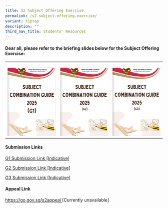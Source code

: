 ```yaml
---
title: S2 Subject Offering Exercise
permalink: /s2-subject-offering-exercise/
variant: tiptap
description: ""
third_nav_title: Students' Resources
---
```

<h4>Dear all, please refer to the briefing slides below for the Subject Offering Exercise:</h4>
<p></p>
<table style="minWidth: 75px">
<colgroup>
<col>
<col>
<col>
</colgroup>
<tbody>
<tr>
<th rowspan="1" colspan="1">
<p></p><a class="isomer-image-wrapper" href="https://heyzine.com/flip-book/98d7476087.html"><img style="width: 100%" height="auto" width="100%" alt="" src="/images/Subject_Combi_2025_G1_1.jpg"></a>
</th>
<th rowspan="1" colspan="1">
<p></p><a class="isomer-image-wrapper" href="https://heyzine.com/flip-book/bc7110a948.html"><img style="width: 100%" height="auto" width="100%" alt="" src="/images/Subject_Combi_2025_G2.jpg"></a>
</th>
<th rowspan="1" colspan="1">
<p></p><a class="isomer-image-wrapper" href="https://heyzine.com/flip-book/f725577ef6.html"><img style="width: 100%" height="auto" width="100%" alt="" src="/images/Subject_Combi_2025_G3.jpg"></a>
</th>
</tr>
</tbody>
</table>
<p></p>
<p></p>
<h4>Submission Links</h4>
<p> <a href="https://forms.moe.edu.sg/forms/J6bgAk" rel="noopener nofollow" target="_blank">G1 Submission Link [Indicative]</a>
</p>
<p> <a href="https://forms.moe.edu.sg/forms/egqVnQ" rel="noopener nofollow" target="_blank">G2 Submission Link [Indicative]</a>
</p>
<p> <a href="https://forms.moe.edu.sg/forms/oxY0AX" rel="noopener nofollow" target="_blank">G3 Submission Link [Indicative]</a>
</p>
<p></p>
<h4>Appeal Link</h4>
<p><a href="https://go.gov.sg/s2appeal" rel="noopener nofollow" target="_blank">https://go.gov.sg/s2appeal </a>[Currently
unavailable]</p>
<p></p>